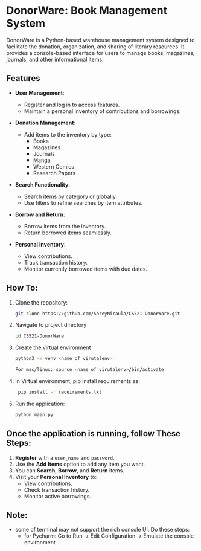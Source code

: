 # DonorWare: Book Management System

DonorWare is a Python-based warehouse management system designed to facilitate the donation, organization, and sharing of literary resources. It provides a console-based interface for users to manage books, magazines, journals, and other informational items.

## Features

- **User Management**:
  - Register and log in to access features.
  - Maintain a personal inventory of contributions and borrowings.

- **Donation Management**:
  - Add items to the inventory by type:
    - Books
    - Magazines
    - Journals
    - Manga
    - Western Comics
    - Research Papers

- **Search Functionality**:
  - Search items by category or globally.
  - Use filters to refine searches by item attributes.

- **Borrow and Return**:
  - Borrow items from the inventory.
  - Return borrowed items seamlessly.

- **Personal Inventory**:
  - View contributions.
  - Track transaction history.
  - Monitor currently borrowed items with due dates.

## How To:

1. Clone the repository:
   ```bash
   git clone https://github.com/ShreyNiraula/CS521-DonorWare.git

2. Navigate to project directory
    ```bash
   cd CS521-DonorWare

3. Create the virtual environment
    ```bash
    python3 -m venv <name_of_virutalenv>

    For mac/linux: source <name_of_virutalenv>/bin/activate

4. In Virtual environment, pip install requirements as:
   ```bash
    pip install -r requirements.txt

5. Run the application:
    ```bash
   python main.py
   

## Once the application is running, follow These Steps:
1. **Register** with a `user_name` and `password`.
2. Use the **Add Items** option to add any item you want.
3. You can **Search**, **Borrow**, and **Return** items.
4. Visit your **Personal Inventory** to:
   - View contributions.
   - Check transaction history.
   - Monitor active borrowings.

## Note:
- some of terminal may not support the rich console UI. Do these steps:
  - for Pycharm: Go to Run -> Edit Configuration -> Emulate the console environment


